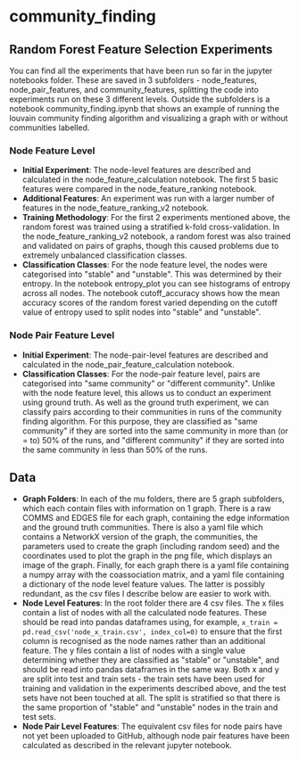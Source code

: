 # community_finding

## Random Forest Feature Selection Experiments
You can find all the experiments that have been run so far in the jupyter notebooks folder. These are saved in 3 subfolders - node_features, node_pair_features, and community_features, splitting the code into experiments run on these 3 different levels. Outside the subfolders is a notebook community_finding.ipynb that shows an example of running the louvain community finding algorithm and visualizing a graph with or without communities labelled.
### Node Feature Level
- **Initial Experiment**: The node-level features are described and calculated in the node_feature_calculation notebook. The first 5 basic features were compared in the node_feature_ranking notebook.
- **Additional Features**: An experiment was run with a larger number of features in the node_feature_ranking_v2 notebook.
- **Training Methodology**: For the first 2 experiments mentioned above, the random forest was trained using a stratified k-fold cross-validation. In the node_feature_ranking_v2 notebook, a random forest was also trained and validated on pairs of graphs, though this caused problems due to extremely unbalanced classification classes.
- **Classification Classes**: For the node feature level, the nodes were categorised into "stable" and "unstable". This was determined by their entropy. In the notebook entropy_plot you can see histograms of entropy across all nodes. The notebook cutoff_accuracy shows how the mean accuracy scores of the random forest varied depending on the cutoff value of entropy used to split nodes into "stable" and "unstable".
### Node Pair Feature Level
- **Initial Experiment**: The node-pair-level features are described and calculated in the node_pair_feature_calculation notebook.
- **Classification Classes**: For the node-pair feature level, pairs are categorised into "same community" or "different community". Unlike with the node feature level, this allows us to conduct an experiment using ground truth. As well as the ground truth experiment, we can classify pairs according to their communities in runs of the community finding algorithm. For this purpose, they are classified as "same community" if they are sorted into the same community in more than (or = to) 50% of the runs, and "different community" if they are sorted into the same community in less than 50% of the runs.

## Data
- **Graph Folders**: In each of the mu folders, there are 5 graph subfolders, which each contain files with information on 1 graph. There is a raw COMMS and EDGES file for each graph, containing the edge information and the ground truth communities. There is also a yaml file which contains a NetworkX version of the graph, the communities, the parameters used to create the graph (including random seed) and the coordinates used to plot the graph in the png file, which displays an image of the graph. Finally, for each graph there is a yaml file containing a numpy array with the coassociation matrix, and a yaml file containing a dictionary of the node level feature values. The latter is possibly redundant, as the csv files I describe below are easier to work with.
- **Node Level Features**: In the root folder there are 4 csv files. The x files contain a list of nodes with all the calculated node features. These should be read into pandas dataframes using, for example, `x_train = pd.read_csv('node_x_train.csv', index_col=0)` to ensure that the first column is recognised as the node names rather than an additional feature. The y files contain a list of nodes with a single value determining whether they are classified as "stable" or "unstable", and should be read into pandas dataframes in the same way. Both x and y are split into test and train sets - the train sets have been used for training and validation in the experiments described above, and the test sets have not been touched at all. The split is stratified so that there is the same proportion of "stable" and "unstable" nodes in the train and test sets.
- **Node Pair Level Features**: The equivalent csv files for node pairs have not yet been uploaded to GitHub, although node pair features have been calculated as described in the relevant jupyter notebook.
